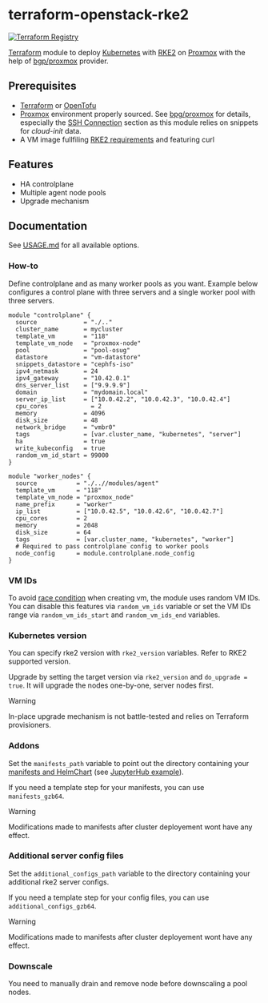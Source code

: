 # terraform-openstack-rke2
[![Terraform Registry](https://img.shields.io/badge/terraform-registry-blue.svg)](https://registry.terraform.io/modules/remche/rke2/proxmox)


[Terraform](https://www.terraform.io/) module to deploy [Kubernetes](https://kubernetes.io) with [RKE2](https://docs.rke2.io/) on [Proxmox](https://www.proxmox.com/) with the help of [bgp/proxmox](https://registry.terraform.io/providers/bpg/proxmox/) provider.

## Prerequisites

- [Terraform](https://www.terraform.io/) or [OpenTofu](https://opentofu.org/)
- [Proxmox](https://www.proxmox.com/) environment properly sourced. See [bpg/proxmox](https://registry.terraform.io/providers/bpg/proxmox/latest/docs#environment-variables-summary) for details, especially the [SSH Connection](https://registry.terraform.io/providers/bpg/proxmox/latest/docs#ssh-connection) section as this module relies on snippets for *cloud-init* data.
- A VM image fullfiling [RKE2 requirements](https://docs.rke2.io/install/requirements/) and featuring curl

## Features

- HA controlplane
- Multiple agent node pools
- Upgrade mechanism

## Documentation

See [USAGE.md](USAGE.md) for all available options.

### How-to

Define controlplane and as many worker pools as you want. Example below configures a control plane with three servers and a single worker pool with three servers.

```hcl
module "controlplane" {
  source             = "./.."
  cluster_name       = mycluster
  template_vm        = "118"
  template_vm_node   = "proxmox-node"
  pool               = "pool-osug"
  datastore          = "vm-datastore"
  snippets_datastore = "cephfs-iso"
  ipv4_netmask       = 24
  ipv4_gateway       = "10.42.0.1"
  dns_server_list    = ["9.9.9.9"]
  domain             = "mydomain.local"
  server_ip_list     = ["10.0.42.2", "10.0.42.3", "10.0.42.4"]
  cpu_cores            = 2
  memory             = 4096
  disk_size          = 48
  network_bridge     = "vmbr0"
  tags               = [var.cluster_name, "kubernetes", "server"]
  ha                 = true
  write_kubeconfig   = true
  random_vm_id_start = 99000
}

module "worker_nodes" {
  source           = "./..//modules/agent"
  template_vm      = "118"
  template_vm_node = "proxmox_node"
  name_prefix      = "worker"
  ip_list          = ["10.0.42.5", "10.0.42.6", "10.0.42.7"]
  cpu_cores        = 2
  memory           = 2048
  disk_size        = 64
  tags             = [var.cluster_name, "kubernetes", "worker"]
  # Required to pass controlplane config to worker pools
  node_config      = module.controlplane.node_config
}
```

### VM IDs

To avoid [race condition](https://registry.terraform.io/providers/bpg/proxmox/latest/docs#vm-and-container-id-assignment) when creating vm, the module uses random VM IDs. You can disable this features via `random_vm_ids` variable or set the VM IDs range via `random_vm_ids_start` and `random_vm_ids_end` variables.

### Kubernetes version

You can specify rke2 version with `rke2_version` variables. Refer to RKE2 supported version.

Upgrade by setting the target version via `rke2_version` and `do_upgrade = true`. It will upgrade the nodes one-by-one, server nodes first.

> [!WARNING]
> In-place upgrade mechanism is not battle-tested and relies on Terraform provisioners.

### Addons

Set the `manifests_path` variable to point out the directory containing your [manifests and HelmChart](https://docs.rke2.io/helm.html#automatically-deploying-manifests-and-helm-charts) (see [JupyterHub example](./examples/jupyterhub/)).

If you need a template step for your manifests, you can use `manifests_gzb64`.

> [!WARNING]
> Modifications made to manifests after cluster deployement wont have any effect.

### Additional server config files
Set the `additional_configs_path` variable to the directory containing your additional rke2 server configs.

If you need a template step for your config files, you can use `additional_configs_gzb64`.

> [!WARNING]
> Modifications made to manifests after cluster deployement wont have any effect.

### Downscale

You need to manually drain and remove node before downscaling a pool nodes.
